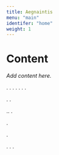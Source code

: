 ```yaml
---
title: Aegnaintis
menu: "main"
identifer: "home"
weight: 1
---
```


# Content

_Add content here._


.
.
.
.
.
.
.

.
.

..
.

.

.

.
.
.
